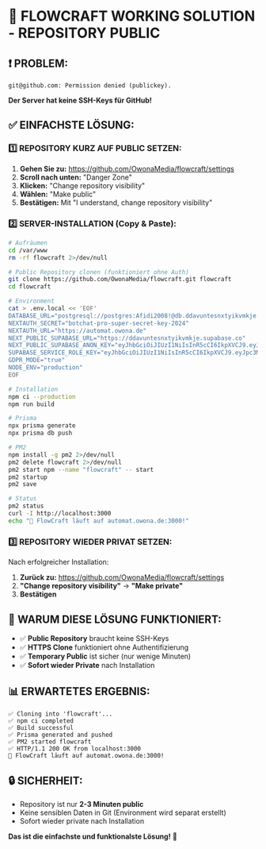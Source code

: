 # 🚀 FLOWCRAFT WORKING SOLUTION - REPOSITORY PUBLIC

## ❗ PROBLEM:
```
git@github.com: Permission denied (publickey).
```

**Der Server hat keine SSH-Keys für GitHub!**

## ✅ EINFACHSTE LÖSUNG:

### 1️⃣ REPOSITORY KURZ AUF PUBLIC SETZEN:

1. **Gehen Sie zu:** https://github.com/OwonaMedia/flowcraft/settings
2. **Scroll nach unten:** "Danger Zone" 
3. **Klicken:** "Change repository visibility"
4. **Wählen:** "Make public"
5. **Bestätigen:** Mit "I understand, change repository visibility"

### 2️⃣ SERVER-INSTALLATION (Copy & Paste):

```bash
# Aufräumen
cd /var/www
rm -rf flowcraft 2>/dev/null

# Public Repository clonen (funktioniert ohne Auth)
git clone https://github.com/OwonaMedia/flowcraft.git flowcraft
cd flowcraft

# Environment
cat > .env.local << 'EOF'
DATABASE_URL="postgresql://postgres:Afidi2008!@db.ddavuntesnxtyikvmkje.supabase.co:5432/postgres"
NEXTAUTH_SECRET="botchat-pro-super-secret-key-2024"
NEXTAUTH_URL="https://automat.owona.de"
NEXT_PUBLIC_SUPABASE_URL="https://ddavuntesnxtyikvmkje.supabase.co"
NEXT_PUBLIC_SUPABASE_ANON_KEY="eyJhbGciOiJIUzI1NiIsInR5cCI6IkpXVCJ9.eyJpc3MiOiJzdXBhYmFzZSIsInJlZiI6ImRkYXZ1bnRlc254dHlpa3Zta2plIiwicm9sZSI6ImFub24iLCJpYXQiOjE3NTY1NzgyODgsImV4cCI6MjA3MjE1NDI4OH0.BIY4-aQZOsodKF2Nbpg0byKLDolemR96SjoVEe3GMcs"
SUPABASE_SERVICE_ROLE_KEY="eyJhbGciOiJIUzI1NiIsInR5cCI6IkpXVCJ9.eyJpc3MiOiJzdXBhYmFzZSIsInJlZiI6ImRkYXZ1bnRlc254dHlpa3Zta2plIiwicm9sZSI6InNlcnZpY2Vfcm9sZSIsImlhdCI6MTc1NjU3ODI4OCwiZXhwIjoyMDcyMTU0Mjg4fQ.HfBZzrvOSAbk5Nve6MZSjYkLnQ2h8un3NPiok0z8YXA"
GDPR_MODE="true"
NODE_ENV="production"
EOF

# Installation
npm ci --production
npm run build

# Prisma
npx prisma generate
npx prisma db push

# PM2
npm install -g pm2 2>/dev/null
pm2 delete flowcraft 2>/dev/null
pm2 start npm --name "flowcraft" -- start
pm2 startup
pm2 save

# Status
pm2 status
curl -I http://localhost:3000
echo "🎉 FlowCraft läuft auf automat.owona.de:3000!"
```

### 3️⃣ REPOSITORY WIEDER PRIVAT SETZEN:

Nach erfolgreicher Installation:
1. **Zurück zu:** https://github.com/OwonaMedia/flowcraft/settings
2. **"Change repository visibility"** → **"Make private"**
3. **Bestätigen**

## 🎯 WARUM DIESE LÖSUNG FUNKTIONIERT:

- ✅ **Public Repository** braucht keine SSH-Keys
- ✅ **HTTPS Clone** funktioniert ohne Authentifizierung
- ✅ **Temporary Public** ist sicher (nur wenige Minuten)
- ✅ **Sofort wieder Private** nach Installation

## 📊 ERWARTETES ERGEBNIS:

```
✅ Cloning into 'flowcraft'...
✅ npm ci completed
✅ Build successful
✅ Prisma generated and pushed
✅ PM2 started flowcraft
✅ HTTP/1.1 200 OK from localhost:3000
🎉 FlowCraft läuft auf automat.owona.de:3000!
```

## 🔒 SICHERHEIT:

- Repository ist nur **2-3 Minuten public**
- Keine sensiblen Daten in Git (Environment wird separat erstellt)
- Sofort wieder private nach Installation

**Das ist die einfachste und funktionalste Lösung!** 🚀
